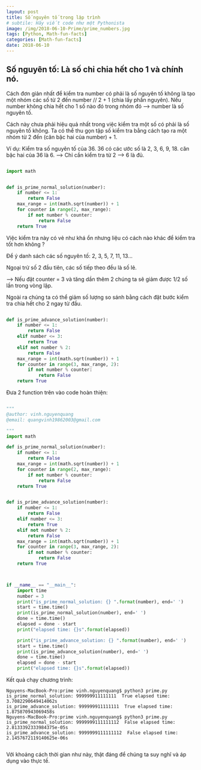 ```yaml
---
layout: post
title: Số nguyên tố trong lập trình
# subtile: Hãy viết code như một Pythonista
image: /img/2018-06-10-Prime/prime_numbers.jpg
tags: [Python, Math-fun-facts]
categories: [Math-fun-facts]
date: 2018-06-10
---
```


## Số nguyên tố: Là số chỉ chia hết cho 1 và chính nó.

Cách đơn giản nhất để kiểm tra number có phải là số nguyên tố không là tạo một nhóm các số từ 2 đến number // 2 + 1 (chia lấy phần nguyên).
Nếu number không chia hết cho 1 số nào đó trong nhóm đó --> number là số nguyên tố.

Cách này chưa phải hiệu quả nhất trong việc kiểm tra một số có phải là số nguyên tố không. Ta có thể thu gọn tập số kiểm tra bằng cách tạo ra một nhóm từ 2 đến (căn bậc hai của number) + 1.


Ví dụ:
Kiểm tra số nguyên tố của 36.
36 có các ước số là 2, 3, 6, 9, 18.
căn bậc hai của 36 là 6. --> Chỉ cần kiểm tra từ 2 --> 6 là đủ.


```Python

import math


def is_prime_normal_solution(number):
    if number <= 1:
        return False
    max_range = int(math.sqrt(number)) + 1
    for counter in range(2, max_range):
        if not number % counter:
            return False
    return True


```


Việc kiểm tra này có vẻ như khá ổn nhưng liệu có cách nào khác để kiểm tra tốt hơn không ?


Để ý danh sách các số nguyên tố: 2, 3, 5, 7, 11, 13...

Ngoại trừ số 2 đầu tiên, các số tiếp theo đều là số lẻ.

--> Nếu đặt counter = 3 và tăng dần thêm 2 chúng ta sẽ giảm được 1/2 số lần trong vòng lặp.

Ngoài ra chúng ta có thể giảm số lượng so sánh bằng cách đặt bước kiểm tra chia hết cho 2 ngay từ đầu.



```Python

def is_prime_advance_solution(number):
    if number <= 1:
        return False
    elif number <= 3:
        return True
    elif not number % 2:
        return False
    max_range = int(math.sqrt(number)) + 1
    for counter in range(3, max_range, 2):
        if not number % counter:
            return False
    return True


```



Đưa 2 function trên vào code hoàn thiện:
```Python

"""
@author: vinh.nguyenquang
@email: quangvinh19862003@gmail.com

"""
import math

def is_prime_normal_solution(number):
    if number <= 1:
        return False
    max_range = int(math.sqrt(number)) + 1
    for counter in range(2, max_range):
        if not number % counter:
            return False
    return True


def is_prime_advance_solution(number):
    if number <= 1:
        return False
    elif number <= 3:
        return True
    elif not number % 2:
        return False
    max_range = int(math.sqrt(number)) + 1
    for counter in range(3, max_range, 2):
        if not number % counter:
            return False
    return True



if __name__ == "__main__":
    import time
    number = 3
    print("is_prime_normal_solution: {} ".format(number), end=' ')
    start = time.time()
    print(is_prime_normal_solution(number), end=' ')
    done = time.time()
    elapsed = done - start
    print("elapsed time: {}s".format(elapsed))

    print("is_prime_advance_solution: {} ".format(number), end=' ')
    start = time.time()
    print(is_prime_advance_solution(number), end=' ')
    done = time.time()
    elapsed = done - start
    print("elapsed time: {}s".format(elapsed))


```


Kết quả chạy chương trình:
```
Nguyens-MacBook-Pro:prime vinh.nguyenquang$ python3 prime.py 
is_prime_normal_solution: 999999911111111  True elapsed time: 3.7082290649414062s
is_prime_advance_solution: 999999911111111  True elapsed time: 1.875870943069458s
Nguyens-MacBook-Pro:prime vinh.nguyenquang$ python3 prime.py 
is_prime_normal_solution: 9999999111111112  False elapsed time: 2.8133392333984375e-05s
is_prime_advance_solution: 9999999111111112  False elapsed time: 2.1457672119140625e-06s


```


Với khoảng cách thời gian như này, thật đáng để chúng ta suy nghĩ và áp dụng vào thực tế.
